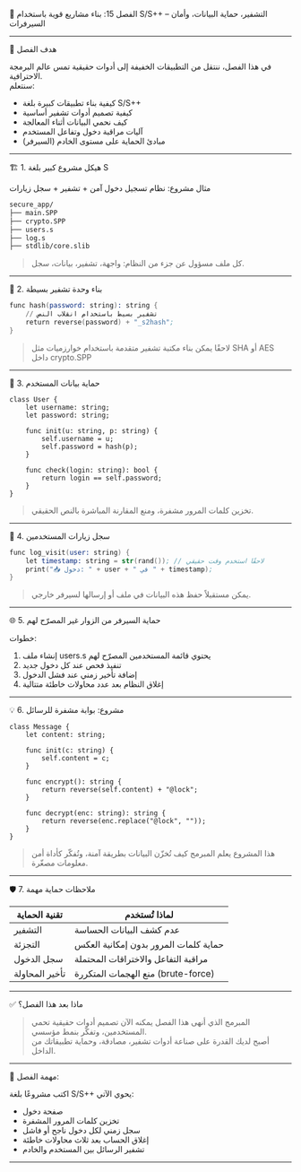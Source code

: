 📘 الفصل 15: بناء مشاريع قوية باستخدام S/S++ – التشفير، حماية البيانات، وأمان السيرفرات

---

🎯 هدف الفصل

في هذا الفصل، ننتقل من التطبيقات الخفيفة إلى أدوات حقيقية تمس عالم البرمجة الاحترافية.  
سنتعلم:

- كيفية بناء تطبيقات كبيرة بلغة S/S++  
- كيفية تصميم أدوات تشفير أساسية  
- كيف نحمي البيانات أثناء المعالجة  
- آليات مراقبة دخول وتفاعل المستخدم  
- مبادئ الحماية على مستوى الخادم (السيرفر)

---

🏗️ 1. هيكل مشروع كبير بلغة S

مثال مشروع: نظام تسجيل دخول آمن + تشفير + سجل زيارات

```bash
secure_app/
├── main.SPP
├── crypto.SPP
├── users.s
├── log.s
├── stdlib/core.slib
```

> كل ملف مسؤول عن جزء من النظام: واجهة، تشفير، بيانات، سجل.

---

🔐 2. بناء وحدة تشفير بسيطة

```s
func hash(password: string): string {
    // تشفير بسيط باستخدام انقلاب النص
    return reverse(password) + "_s2hash";
}
```

> لاحقًا يمكن بناء مكتبة تشفير متقدمة باستخدام خوارزميات مثل SHA أو AES داخل crypto.SPP

---

🔑 3. حماية بيانات المستخدم

```s++
class User {
    let username: string;
    let password: string;

    func init(u: string, p: string) {
        self.username = u;
        self.password = hash(p);
    }

    func check(login: string): bool {
        return login == self.password;
    }
}
```

> تخزين كلمات المرور مشفرة، ومنع المقارنة المباشرة بالنص الحقيقي.

---

📁 4. سجل زيارات المستخدمين

```s
func log_visit(user: string) {
    let timestamp: string = str(rand()); // لاحقًا استخدم وقت حقيقي
    print("📥 دخول: " + user + " في " + timestamp);
}
```

> يمكن مستقبلاً حفظ هذه البيانات في ملف أو إرسالها لسيرفر خارجي.

---

🌐 5. حماية السيرفر من الزوار غير المصرّح لهم

خطوات:

1. إنشاء ملف users.s يحتوي قائمة المستخدمين المصرّح لهم  
2. تنفيذ فحص عند كل دخول جديد  
3. إضافة تأخير زمني عند فشل الدخول  
4. إغلاق النظام بعد عدد محاولات خاطئة متتالية

---

💡 6. مشروع: بوابة مشفرة للرسائل

```s++
class Message {
    let content: string;

    func init(c: string) {
        self.content = c;
    }

    func encrypt(): string {
        return reverse(self.content) + "@lock";
    }

    func decrypt(enc: string): string {
        return reverse(enc.replace("@lock", ""));
    }
}
```

> هذا المشروع يعلم المبرمج كيف تُخزّن البيانات بطريقة آمنة، وتُفكّر كأداة أمن معلومات مصغّرة.

---

🛡️ 7. ملاحظات حماية مهمة

| تقنية الحماية    | لماذا تُستخدم                              |
|------------------|---------------------------------------------|
| التشفير          | عدم كشف البيانات الحساسة                   |
| التجزئة           | حماية كلمات المرور بدون إمكانية العكس       |
| سجل الدخول        | مراقبة التفاعل والاختراقات المحتملة         |
| تأخير المحاولة    | منع الهجمات المتكررة (brute-force)         |

---

✅ ماذا بعد هذا الفصل؟

> المبرمج الذي أنهى هذا الفصل يمكنه الآن تصميم أدوات حقيقية تحمي المستخدمين، وتفكّر بنمط مؤسسي.  
> أصبح لديك القدرة على صناعة أدوات تشفير، مصادقة، وحماية تطبيقاتك من الداخل.

---

🎯 مهمة الفصل:

اكتب مشروعًا بلغة S/S++ يحوي الآتي:

- صفحة دخول  
- تخزين كلمات المرور المشفرة  
- سجل زمني لكل دخول ناجح أو فاشل  
- إغلاق الحساب بعد ثلاث محاولات خاطئة  
- تشفير الرسائل بين المستخدم والخادم

---

